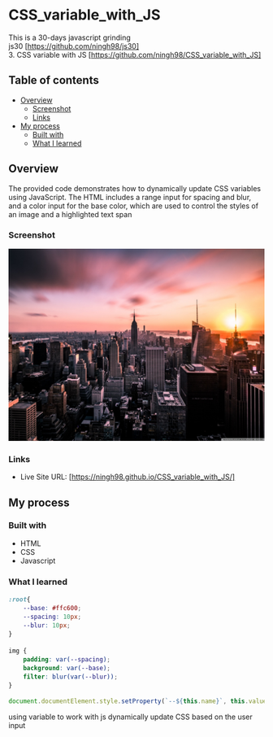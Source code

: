 # CSS_variable_with_JS

This is a 30-days javascript grinding  
js30 [https://github.com/ningh98/js30]    
3. CSS variable with JS [https://github.com/ningh98/CSS_variable_with_JS]

## Table of contents

- [Overview](#overview)
  - [Screenshot](#screenshot)
  - [Links](#links)
- [My process](#my-process)
  - [Built with](#built-with)
  - [What I learned](#what-i-learned)



## Overview

The provided code demonstrates how to dynamically update CSS variables using JavaScript. The HTML includes a range input for spacing and blur, and a color input for the base color, which are used to control the styles of an image and a highlighted text span

### Screenshot

![](./cityviewNY.jpg)

### Links

- Live Site URL: [https://ningh98.github.io/CSS_variable_with_JS/]

## My process

### Built with

- HTML
- CSS
- Javascript



### What I learned


```css
:root{
    --base: #ffc600;
    --spacing: 10px;
    --blur: 10px;
}

img {
    padding: var(--spacing);
    background: var(--base);
    filter: blur(var(--blur));
}

```

```js
document.documentElement.style.setProperty(`--${this.name}`, this.value + suffix)
```

using variable to work with js dynamically update CSS based on the user input



